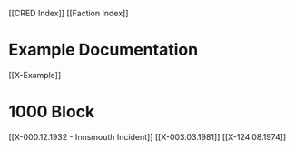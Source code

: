 [[CRED Index]]
[[Faction Index]]
# Example Documentation
[[X-Example]]
# 1000 Block
[[X-000.12.1932 - Innsmouth Incident]]
[[X-003.03.1981]]
[[X-124.08.1974]]